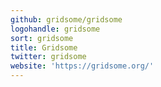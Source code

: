 ```yaml
---
github: gridsome/gridsome
logohandle: gridsome
sort: gridsome
title: Gridsome
twitter: gridsome
website: 'https://gridsome.org/'
---
```

